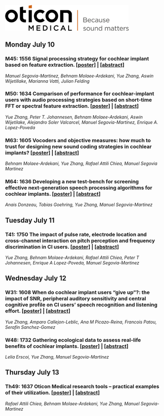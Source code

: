 <img src="/images/OM_logo.png" alt="" width="400"/>

## Monday July 10

### M45: 1556 Signal processing strategy for cochlear implant based on feature extraction. [[poster]](https://rfai-om.github.io/OM-CIAP2023/posters/1556.pdf) | [[abstract]](http://ciaphome.org/abstracts/bin/abstractsByID2.export.php?idList=1556)
*Manuel Segovia-Martinez, Behnam Molaee-Ardekani, Yue Zhang, Aswin Wijetillake, Marianna Vatti, Julian Felding*

### M50: 1634 Comparison of performance for cochlear-implant users with audio processing strategies based on short-time FFT or spectral feature extraction. [[poster]](https://rfai-om.github.io/OM-CIAP2023/posters/1634.pdf) | [[abstract]](http://ciaphome.org/abstracts/bin/abstractsByID2.export.php?idList=1634)
*Yue Zhang, Peter T. Johannesen, Behnam Molaee-Ardekani, Aswin Wijetilake, Alejandro Soler Valcarcel, Manuel Segovia-Martinez, Enrique A. Lopez-Poveda*

### M63: 1605 Vocoders and objective measures: how much to trust for designing new sound coding strategies in cochlear implants? [[poster]](https://rfai-om.github.io/OM-CIAP2023/posters/1605.pdf) | [[abstract]](http://ciaphome.org/abstracts/bin/abstractsByID2.export.php?idList=1605)
*Behnam Molaee-Ardekani, Yue Zhang, Rafael Attili Chiea, Manuel Segovia Martinez*

### M64: 1636 Developing a new test-bench for screening effective next-generation speech processing algorithms for cochlear implants. [[poster]](https://rfai-om.github.io/OM-CIAP2023/posters/1636.pdf) | [[abstract]](http://ciaphome.org/abstracts/bin/abstractsByID2.export.php?idList=1636)
*Anais Donzeau, Tobias Goehring, Yue Zhang, Manuel Segovia-Martinez*


## Tuesday July 11

### T41: 1750 The impact of pulse rate, electrode location and cross-channel interaction on pitch perception and frequency discrimination in CI users. [[poster]](https://rfai-om.github.io/OM-CIAP2023/posters/1750.pdf) | [[abstract]](http://ciaphome.org/abstracts/bin/abstractsByID2.export.php?idList=1750)
*Yue Zhang, Behnam Molaee-Ardekani, Rafael Attili Chiea, Peter T Johannesen, Enrique A Lopez-Poveda, Manuel Segovia-Martinez*

## Wednesday July 12

### W31: 1608 When do cochlear implant users “give up”?: the impact of SNR, peripheral auditory sensitivity and central cognitive profile on CI users’ speech recognition and listening effort. [[poster]](https://rfai-om.github.io/OM-CIAP2023/posters/1608.pdf) | [[abstract]](http://ciaphome.org/abstracts/bin/abstractsByID2.export.php?idList=1608)
*Yue Zhang, Amparo Callejon-Leblic, Ana M Picazo-Reina, Francois Patou, Serafin Sanchez-Gomez*

### W48: 1732 Gathering ecological data to assess real-life benefits of cochlear implants. [[poster]](https://rfai-om.github.io/OM-CIAP2023/posters/1732.pdf) | [[abstract]](http://ciaphome.org/abstracts/bin/abstractsByID2.export.php?idList=1732)
*Lelia Erscoi, Yue Zhang, Manuel Segovia-Martinez*

## Thursday July 13

### Th49: 1637 Oticon Medical research tools – practical examples of their utilization. [[poster]](https://rfai-om.github.io/OM-CIAP2023/posters/1637.pdf) | [[abstract]](http://ciaphome.org/abstracts/bin/abstractsByID2.export.php?idList=1637)
*Rafael Attili Chiea, Behnam Molaee-Ardekani, Yue Zhang, Manuel Segovia-Martinez*
